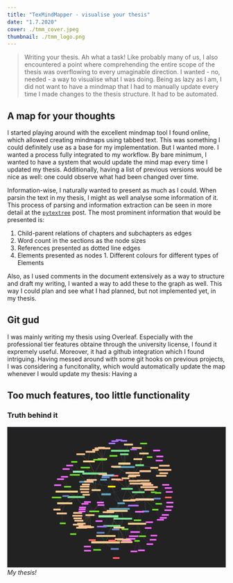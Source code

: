 ```yaml
---
title: "TexMindMapper - visualise your thesis"
date: "1.7.2020"
cover: ./tmm_cover.jpeg
thumbnail: ./tmm_logo.png
---
```


>Writing your thesis. Ah what a task! Like probably many of us, I also encountered a point where comprehending the entire scope of the thesis was overflowing to every umaginable direction. I wanted - no, needed - a way to visualise what I was doing. Being as lazy as I am, I did not want to have a mindmap that I had to manually update every time I made changes to the thesis structure. It had to be automated.



## A map for your thoughts
I started playing around with the excellent mindmap tool I found online, which allowed creating mindmaps using tabbed text. This was something I could definitely use as a base for my implementation. But I wanted more. I wanted a process fully integrated to my workflow. By bare minimum, I wanted to have a system that would update the mind map every time I updated my thesis. Additionally, having a list of previous versions would be nice as well: one could observe what had been changed over time.

Information-wise, I naturally wanted to present as much as I could. When parsin the text in my thesis, I might as well analyse some information of it. This process of parsing and information extraction can be seen in more detail at the [`pytextree`](/projects/pytextree) post. The most prominent information that would be presented is:

  1. Child-parent relations of chapters and subchapters as edges
  2. Word count in the sections as the node sizes
  3. References presented as dotted line edges
  4. Elements presented as nodes
  	1. Different colours for different types of Elements

Also, as I used comments in the document extensively as a way to structure and draft my writing, I wanted a way to add these to the graph as well. This way I could plan and see what I had planned, but not implemented yet, in my thesis.


## 


## Git gud
I was mainly writing my thesis using Overleaf. Especially with the professional tier features obtaine through the university license, I found it expremely useful. Moreover, it had a github integration which I found intriguing. Having messed around with some git hooks on previous projects, I was considering a funcitonality, which would automatically update the map whenever I would update my thesis: Having a 

## Too much features, too little functionality



### Truth behind it
![My thesis!](./tmm.png)
*My thesis!*